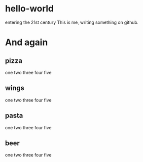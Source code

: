 hello-world
===========

entering the 21st century
This is me, writing something on github.

And again
=========

## pizza
one two three four five
## wings
one two three four five
## pasta
one two three four five
## beer
one two three four five
